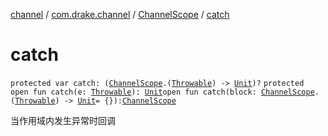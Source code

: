 [channel](../../index.md) / [com.drake.channel](../index.md) / [ChannelScope](index.md) / [catch](./catch.md)

# catch

`protected var catch: (`[`ChannelScope`](index.md)`.(`[`Throwable`](https://kotlinlang.org/api/latest/jvm/stdlib/kotlin/-throwable/index.html)`) -> `[`Unit`](https://kotlinlang.org/api/latest/jvm/stdlib/kotlin/-unit/index.html)`)?`
`protected open fun catch(e: `[`Throwable`](https://kotlinlang.org/api/latest/jvm/stdlib/kotlin/-throwable/index.html)`): `[`Unit`](https://kotlinlang.org/api/latest/jvm/stdlib/kotlin/-unit/index.html)`open fun catch(block: `[`ChannelScope`](index.md)`.(`[`Throwable`](https://kotlinlang.org/api/latest/jvm/stdlib/kotlin/-throwable/index.html)`) -> `[`Unit`](https://kotlinlang.org/api/latest/jvm/stdlib/kotlin/-unit/index.html)` = {}): `[`ChannelScope`](index.md)

当作用域内发生异常时回调

